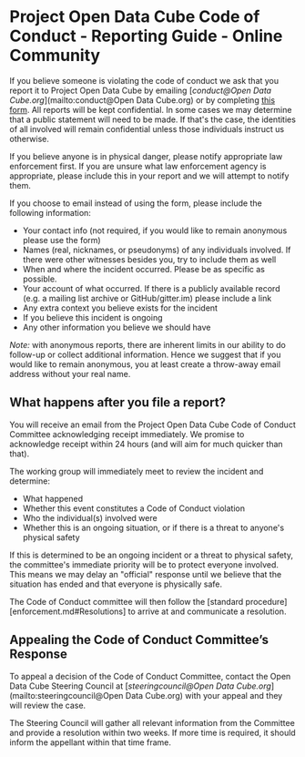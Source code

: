 # Project Open Data Cube Code of Conduct - Reporting Guide - Online Community

If you believe someone is violating the code of conduct we ask that you report
it to Project Open Data Cube by emailing
[*conduct@Open Data Cube.org*](mailto:conduct@Open Data Cube.org) or by completing [this
form](https://goo.gl/forms/sJzOIie3zde9M71T2). All reports will be kept
confidential. In some cases we may determine that a public statement will need
to be made. If that's the case, the identities of all involved will remain
confidential unless those individuals instruct us otherwise.

If you believe anyone is in physical danger, please notify appropriate law
enforcement first. If you are unsure what law enforcement agency is appropriate,
please include this in your report and we will attempt to notify them.

If you choose to email instead of using the form, please include the following
information:

* Your contact info (not required, if you would like to remain anonymous please
  use the form)
* Names (real, nicknames, or pseudonyms) of any individuals involved. If there
  were other witnesses besides you, try to include them as well
* When and where the incident occurred. Please be as specific as possible.
* Your account of what occurred. If there is a publicly available record (e.g. a
  mailing list archive or GitHub/gitter.im) please include a link
* Any extra context you believe exists for the incident
* If you believe this incident is ongoing
* Any other information you believe we should have

*Note:* with anonymous reports, there are inherent limits in our ability to do
follow-up or collect additional information.  Hence we suggest that if you
would like to remain anonymous, you at least create a throw-away email address
without your real name.

## What happens after you file a report?

You will receive an email from the Project Open Data Cube Code of Conduct Committee
acknowledging receipt immediately. We promise to acknowledge receipt within 24
hours (and will aim for much quicker than that).

The working group will immediately meet to review the incident and determine:
* What happened
* Whether this event constitutes a Code of Conduct violation
* Who the individual(s) involved were
* Whether this is an ongoing situation, or if there is a threat to anyone's
  physical safety

If this is determined to be an ongoing incident or a threat to physical safety,
the committee's immediate priority will be to protect everyone involved. This
means we may delay an "official" response until we believe that the situation
has ended and that everyone is physically safe.

The Code of Conduct committee will then follow the
[standard procedure][enforcement.md#Resolutions] to arrive at and
communicate a resolution.


## Appealing the Code of Conduct Committee’s Response

To appeal a decision of the Code of Conduct Committee, contact the Open Data Cube
Steering Council at
[*steeringcouncil@Open Data Cube.org*](mailto:steeringcouncil@Open Data Cube.org) with your
appeal and they will review the case.

The Steering Council will gather all relevant information from the Committee
and provide a resolution within two weeks.  If more time is required, it should
inform the appellant within that time frame.

